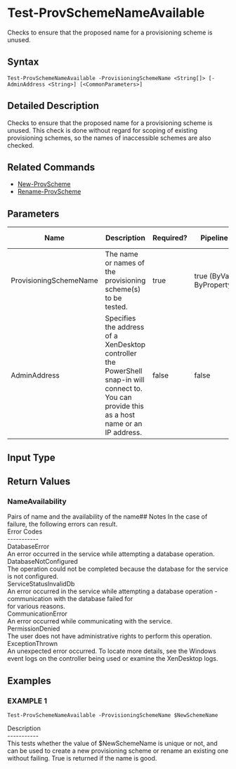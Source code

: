 ﻿# Test-ProvSchemeNameAvailable

   Checks to ensure that the proposed name for a provisioning scheme is unused.

## Syntax
```
Test-ProvSchemeNameAvailable -ProvisioningSchemeName <String[]> [-AdminAddress <String>] [<CommonParameters>]
```

## Detailed Description
   Checks to ensure that the proposed name for a provisioning scheme is unused. This check is done without regard for scoping of existing provisioning schemes, so the names of inaccessible schemes are also checked.

## Related Commands
  * [New-ProvScheme](New-ProvScheme/)
  * [Rename-ProvScheme](Rename-ProvScheme/)
## Parameters

| Name   | Description | Required? | Pipeline Input | Default Value |
| --- | --- | --- | --- | --- |
| ProvisioningSchemeName | The name or names of the provisioning scheme(s) to be tested. | true | true (ByValue, ByPropertyName) |  |
| AdminAddress | Specifies the address of a XenDesktop controller the PowerShell snap-in will connect to. You can provide this as a host name or an IP address. | false | false | Localhost. Once a value is provided by any cmdlet, this value becomes the default. |

## Input Type
### 
   
## Return Values
### NameAvailability
   Pairs of name and the availability of the name## Notes
   In the case of failure, the following errors can result.<br>    Error Codes<br>    -----------<br>    DatabaseError<br>    An error occurred in the service while attempting a database operation.<br>    DatabaseNotConfigured<br>    The operation could not be completed because the database for the service is not configured.<br>    ServiceStatusInvalidDb<br>    An error occurred in the service while attempting a database operation - communication with the database failed for<br>    for various reasons.<br>    CommunicationError<br>    An error occurred while communicating with the service.<br>    PermissionDenied<br>    The user does not have administrative rights to perform this operation.<br>    ExceptionThrown<br>    An unexpected error occurred.  To locate more details, see the Windows event logs on the controller being used or examine the XenDesktop logs.
## Examples

### EXAMPLE 1
```
Test-ProvSchemeNameAvailable -ProvisioningSchemeName $NewSchemeName
```
   Description<br>-----------<br>This tests whether the value of $NewSchemeName is unique or not, and can be used to create a new provisioning scheme or rename an existing one without failing. True is returned if the name is good.

